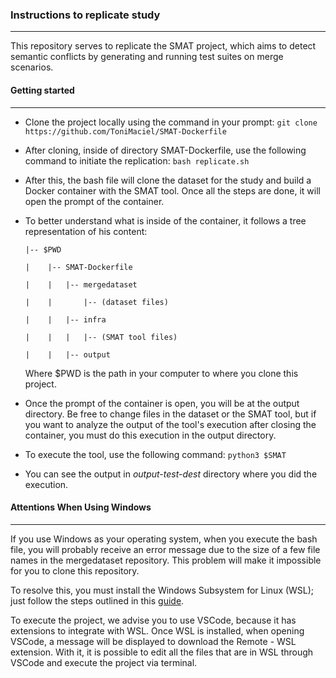 ### Instructions to replicate study 

------

This repository serves to replicate the SMAT project, which aims to detect semantic conflicts by generating and running test suites on merge scenarios.

#### Getting started

------

- Clone the project locally using the command in your prompt: `git clone https://github.com/ToniMaciel/SMAT-Dockerfile`

- After cloning, inside of directory SMAT-Dockerfile, use the following command to initiate the replication: `bash replicate.sh`

-  After this, the bash file will clone the dataset for the study and build a Docker container with the SMAT tool. Once all the steps are done, it will open the prompt of the container. 

- To better understand what is inside of the container, it follows a tree representation of his content:

  `|-- $PWD`

  `|	|-- SMAT-Dockerfile`

  `|	|	|-- mergedataset`

  `|	|		|-- (dataset files)`

  `|	|	|-- infra`

  `|	|	|   |-- (SMAT tool files)`

  `|	|	|-- output`			

  Where $PWD is the path in your computer to where you clone this project.

- Once the prompt of the container is open, you will be at the output directory. Be free to change files in the dataset or the SMAT tool, but if you want to analyze the output of the tool's execution after closing the container, you must do this execution in the output directory.

- To execute the tool, use the following command: `python3 $SMAT` 

- You can see the output in *output-test-dest* directory where you did the execution.

#### Attentions When Using Windows

------

If you use Windows as your operating system, when you execute the bash file, you will probably receive an error message due to the size of a few file names in the mergedataset repository. This problem will make it impossible for you to clone this repository.

To resolve this, you must install the Windows Subsystem for Linux (WSL); just follow the steps outlined in this [guide](https://docs.microsoft.com/pt-br/windows/wsl/install-win10). 

To execute the project, we advise you to use VSCode, because it has extensions to integrate with WSL. Once WSL is installed, when opening VSCode, a message will be displayed to download the Remote - WSL extension. With it, it is possible to edit all the files that are in WSL through VSCode and execute the project via terminal.
